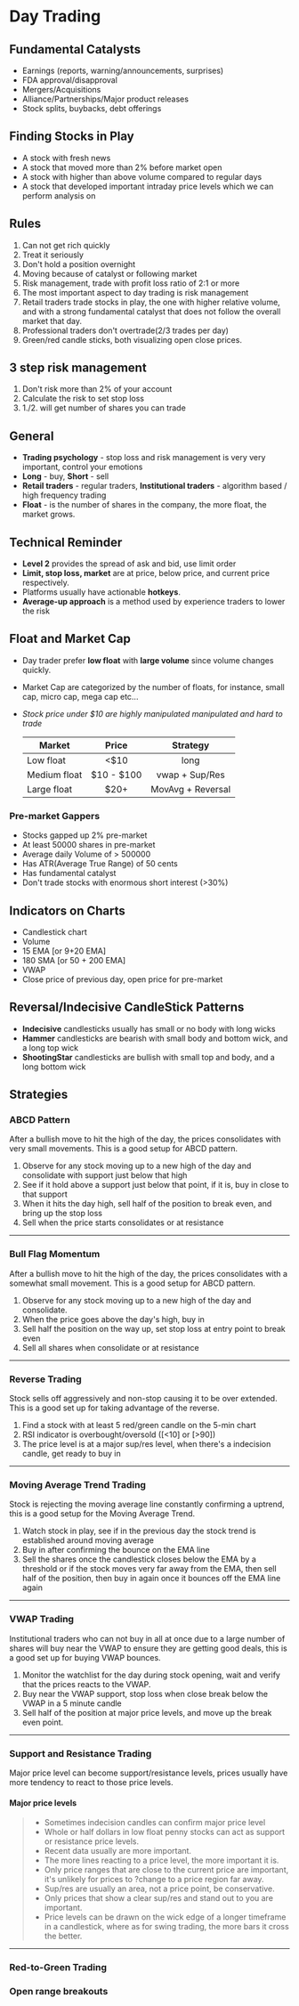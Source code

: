 


# Day Trading

## Fundamental Catalysts
- Earnings (reports, warning/announcements, surprises)
- FDA approval/disapproval
- Mergers/Acquisitions
- Alliance/Partnerships/Major product releases
- Stock splits, buybacks, debt offerings

## Finding Stocks in Play
- A stock with fresh news
- A stock that moved more than 2% before market open
- A stock with higher than above volume compared to regular days
- A stock that developed important intraday price levels which we can perform analysis on

## Rules
1. Can not get rich quickly
2. Treat it seriously
3. Don't hold a position overnight
4. Moving because of catalyst or following market
5. Risk management, trade with profit loss ratio of 2:1 or more
6. The most important aspect to day trading is risk management
7. Retail traders trade stocks in play, the one with higher relative volume,
	and with a strong fundamental catalyst that does not follow the overall market that day.
8. Professional traders don't overtrade(2/3 trades per day)
9. Green/red candle sticks, both visualizing open close prices.

## 3 step risk management
1. Don't risk more than 2% of your account
2. Calculate the risk to set stop loss
3. 1./2. will get number of shares you can trade

## General
- **Trading psychology** - stop loss and risk management is very very important, control your emotions
- **Long** - buy, **Short** - sell
- **Retail traders** - regular traders, **Institutional traders** - algorithm based / high frequency trading
- **Float** - is the number of shares in the company, the more float, the market grows.

## Technical Reminder
- **Level 2** provides the spread of ask and bid, use limit order
- **Limit, stop loss, market** are at price, below price, and current price respectively.
- Platforms usually have actionable **hotkeys**.
- **Average-up approach** is a method used by experience traders to lower the risk

## Float and Market Cap
- Day trader prefer **low float** with **large volume** since volume changes quickly.
- Market Cap are categorized by the number of floats, for instance, small cap, micro cap, mega cap etc...
- *Stock price under $10 are highly manipulated manipulated and hard to trade*

    | Market | Price | Strategy |
    |-|:-:|:-:|
    | Low float | <$10 | long
    | Medium float | $10 - $100 | vwap + Sup/Res
    | Large float | $20+ | MovAvg + Reversal

### Pre-market Gappers
- Stocks gapped up 2% pre-market
- At least 50000 shares in pre-market
- Average daily Volume of > 500000
- Has ATR(Average True Range) of 50 cents
- Has fundamental catalyst
- Don't trade stocks with enormous short interest (>30%)

## Indicators on Charts
- Candlestick chart
- Volume
- 15 EMA [or 9+20 EMA]
- 180 SMA [or 50 + 200 EMA]
- VWAP
- Close price of previous day, open price for pre-market

## Reversal/Indecisive CandleStick Patterns
- **Indecisive** candlesticks usually has small or no body with long wicks
- **Hammer** candlesticks are bearish with small body and bottom wick, and a long top wick
- **ShootingStar** candlesticks are bullish with small top and body, and a long bottom wick

## Strategies

### ABCD Pattern
After a bullish move to hit the high of the day, the prices consolidates with very small movements. This is a good setup for ABCD pattern.
1. Observe for any stock moving up to a new high of the day and consolidate with support just below that high
2. See if it hold above a support just below that point, if it is, buy in close to that support
3. When it hits the day high, sell half of the position to break even, and bring up the stop loss
4. Sell when the price starts consolidates or at resistance
---
### Bull Flag Momentum
After a bullish move to hit the high of the day, the prices consolidates with a somewhat small movement. This is a good setup for ABCD pattern.
1. Observe for any stock moving up to a new high of the day and consolidate.
2. When the price goes above the day's high, buy in
3. Sell half the position on the way up, set stop loss at entry point to break even
4. Sell all shares when consolidate or at resistance
---
### Reverse Trading
Stock sells off aggressively and non-stop causing it to be over extended. This is a good set up for taking advantage of the reverse.
1. Find a stock with at least 5 red/green candle on the 5-min chart
2. RSI indicator is overbought/oversold ([<10] or [>90])
3. The price level is at a major sup/res level, when there's a indecision candle, get ready to buy in
---
### Moving Average Trend Trading
Stock is rejecting the moving average line constantly confirming a uptrend, this is a good setup for the Moving Average Trend.
1. Watch stock in play, see if in the previous day the stock trend is established around moving average
2. Buy in after confirming the bounce on the EMA line
3. Sell the shares once the candlestick closes below the EMA by a threshold or if the stock moves very far away from the EMA, then sell half of the position, then buy in again once it bounces off the EMA line again
---
### VWAP Trading
Institutional traders who can not buy in all at once due to a large number of shares will buy near the VWAP to ensure they are getting good deals, this is a good set up for buying VWAP bounces.
1. Monitor the watchlist for the day during stock opening, wait and verify that the prices reacts to the VWAP.
2. Buy near the VWAP support, stop loss when close break below the VWAP in a 5 minute candle
3. Sell half of the position at major price levels, and move up the break even point.
---
### Support and Resistance Trading
Major price level can become support/resistance levels, prices usually have more tendency to react to those price levels.
#### Major price levels
> * Sometimes indecision candles can confirm major price level
> * Whole or half dollars in low float penny stocks can act as support or resistance price levels.
> * Recent data usually are more important.
> * The more lines reacting to a price level, the more important it is.
> * Only price ranges that are close to the current price are important, it's unlikely for prices to ?change to a price region far away.
> *  Sup/res are usually an area, not a price point, be conservative.
> * Only prices that show a clear sup/res and stand out to you are important.
> * Price levels can be drawn on the wick edge of a longer timeframe in a candlestick, where as for swing trading, the more bars it cross the better.

---
### Red-to-Green Trading
### Open range breakouts
